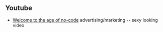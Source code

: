 <!---
### <beg-file_info>
### document_metadata:
###   - caption: "caption"
###     dmid: "uu131guts_gulp"
###     date: created="2019-12-14 19:13:36"
###     last: lastmod="2019-12-14 19:13:36"
###     tags: __tags__
###     author:     created="__author__"
###     filetype:   "__filetype__"
###     lastupdate: "__lastupdate__"
###     desc: |
###         ## Overview
###         * __desc__
###     seealso: |
###         ## See also
###         * __seealso__
###     seeinstead: |
###         * __seeinstead__
### <end-file_info>
--->

## Youtube

* [Welcome to the age of no-code](https://www.youtube.com/watch?v=VGpHpWopnLQ) advertising/marketing -- sexy looking video
